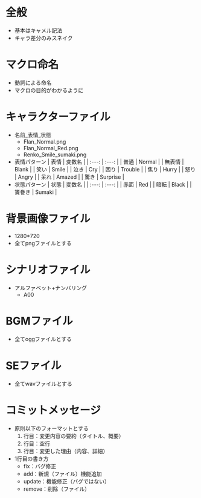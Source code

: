 # 全般
- 基本はキャメル記法
- キャラ差分のみスネイク

# マクロ命名
- 動詞による命名
- マクロの目的がわかるように

# キャラクターファイル
- 名前_表情_状態
    - Flan_Normal.png
    - Flan_Normal_Red.png
    - Renko_Smile_sumaki.png
- 表情パターン
    | 表情 | 変数名 |
    | :---: | :---: |
    | 普通 | Normal | 
    | 無表情 | Blank | 
    | 笑い | Smile | 
    | 泣き | Cry | 
    | 困り | Trouble | 
    | 焦り | Hurry | 
    | 怒り | Angry | 
    | 呆れ | Amazed | 
    | 驚き | Surprise | 
- 状態パターン
    | 状態 | 変数名 |
    | :---: | :---: |
    | 赤面 | Red | 
    | 暗転 | Black | 
    | 簀巻き | Sumaki | 

# 背景画像ファイル
- 1280*720
- 全てpngファイルとする

# シナリオファイル
- アルファベット+ナンバリング
    - A00

# BGMファイル
- 全てoggファイルとする

# SEファイル
- 全てwavファイルとする

# コミットメッセージ
- 原則以下のフォーマットとする
    1. 行目：変更内容の要約（タイトル、概要）
    2. 行目：空行
    3. 行目：変更した理由（内容、詳細）
- 1行目の書き方
    - fix：バグ修正
    - add：新規（ファイル）機能追加
    - update：機能修正（バグではない）
    - remove：削除（ファイル）



